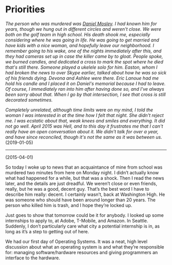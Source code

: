 # Priorities
*The person who was murdered was [Daniel Mosley](https://q13fox.com/2016/03/25/murder-mystery-help-get-justice-for-family-of-daniel-mosley-gentle-giant-gunned-down-by-drive-by-shooter/).
I had known him for years, though we hung out in different circles and weren't close. We were both on the golf team in high school. His death shook me, especially considering where he was
going in life. He was going to get married and have kids with a nice woman, and hopefully leave our neighborhood. I remember going to his wake, one of the nights immediately
after this, and they had cameras set up in case the killer came by to gloat. People spoke, we burned candles, and dedicated a cross to mark
the spot where he died that's still there. Someone played a ukelele solo for him. Easton, whom I had broken the news to over Skype earlier,
talked about how he was so sick of his friends dying. Devona and Ashlee were there. Eric Lanoue had me hold his candle and I placed it on
Daniel's memorial because I had to leave. Of course, I immediately ran into him after having done so, and I've always been sorry about that.
When I go by that intersection, I see that cross is still decorated sometimes.*

*Completely unrelated, although time limits* were *on my mind, I told the woman I was interested in at the time how I felt that night. 
She didn't reject me. I was ecstatic about that, weak knees and smiles and everything. It did not go well. April 2015 was Hell, and to this
day it frustrates me that I can't really have an open conversation about it. We didn't talk for over a year, and have since reconciled,
though it's not the same as it was between us.* (2019-01-05)

-----

(2015-04-01)

So today I woke up to news that an acquaintance of mine from school was murdered two minutes from here on Monday night. I didn’t actually know what had happened for a while, but that was a shock. Then I read the news later, and the details are just dreadful. We weren’t close or even friends, really, but he was a good, decent guy. That’s the best word I have to describe him really: decent. I certainly wasn’t, back at Washington High. He was someone who should have been around longer than 20 years. The person who killed him is trash, and I hope they’re locked up.

Just goes to show that tomorrow could be it for anybody. I looked up some internships to apply to, at Adobe, T-Mobile, and Amazon. In Seattle. Suddenly, I don’t particularly care what city a potential internship is in, as long as it’s a step to getting out of here.

We had our first day of Operating Systems. It was a neat, high level discussion about what an operating system is and what they’re responsible for: managing software/hardware resources and giving programmers an interface to the hardware.
